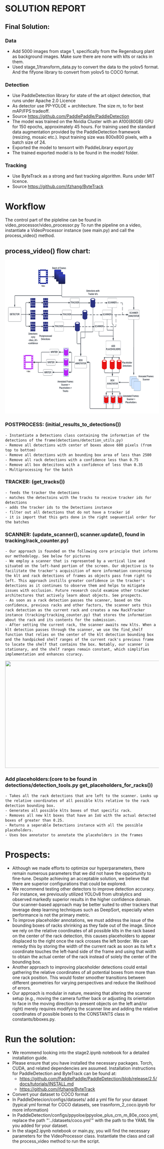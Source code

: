 

# SOLUTION REPORT 



## Final Solution:
### Data
- Add 5000 images from stage 1, specifically from the Regensburg plant as background images. Make sure there are none with klts or racks in them.
- Used stage_1/transform_data.py to convert the data to the yolov5 format. And the fifyone library to convert from yolov5 to COCO format.
### Detection
 - Use PaddleDetection library for state of the art object detection, that runs under Apache 2.0 Licence
 - As detector use PP-YOLOE + architecture. The size m, to for best mAP/FPS tradeoff.
- Source <https://github.com/PaddlePaddle/PaddleDetection>
- The model was trained on the Nvidia Cluster with an A100(80GB) GPU for 150 epochs, approximately 45 hours. For training used the standard data augmentation provided by the PaddleDetection framework (resizing, mosaic etc.). Input training size was 800x800 pixels, with a batch size of 24.
- Exported the model to tensorrt with PaddleLibrary export.py
- The trained exported model is to be found in the model/ folder.

### Tracking
- Use ByteTrack as a strong and fast tracking algorithm. Runs under MIT licence.
- Source <https://github.com/ifzhang/ByteTrack>



# Workflow
The control part of the pipleline can be found in video_processor/video_processor.py
To run the pipeline on a video, instantiate a VideoProcessor instance (see main.py) and call the process_video() method.
##  process_video() flow chart:
<p align="center">
    <img src="utils/imgs/flow_png.png " data-canonical-src="utils/imgs/flow_png.png" width="800" height="500" />
</p>

### POSTPROCESS: (initial_results_to_detections())
    - Instantiate a Detections class containing the information of the detections of the frame(detections/detection_utils.py)
    - Remove all detections with center of boxes above 600 pixels (from top to bottom)
    - Remove all detections with an bounding box area of less than 2500
    - Remove all rack detections with a confidence less than 0.75 
    - Remove all box detecitons with a confidence of less than 0.35
    - Multiprocessing for the batch 
### TRACKER: (get_tracks())
    - feeds the tracker the detections
    - matches the detectoins with the tracks to receive tracker ids for detections
    - adds the tracker ids to the Detections instance
    - filter out all detections that do not have a tracker id
    - it is import that this gets done in the right seqeuential order for the batches

### SCANNER: (update_scanner(), scanner.update(), found in tracking/rack_counter.py)
    - Our approach is founded on the following core principle that informs our methodology. See below for pictures
    - We employ a scanner that is represented by a vertical line and situated on the left-hand portion of the screen. Our objective is to facilitate the tracker's acquisition of more information concerning the klt and rack detections of frames as objects pass from right to left. This approach instills greater confidence in the tracker's detections as it continues to observe them and helps to mitigate issues with occlusion. Future research could examine other tracker architectures that actively learn about objects. See prospects.
    - As soon as a rack detection passes the scanner, based on the confidence, previous racks and other factors, the scanner sets this rack detection as the current rack and creates a new RackTracker instance (tracking/tracking_counter.py) that stores the information about the rack and its contents for the submission. 
    - After setting the current rack, the scanner awaits new klts. When a klt detection passes through the scanner, we use the find_shelf function that relies on the center of the klt detection bounding box and the handpicked shelf ranges of the current rack's previous frame to locate the shelf that contains the box. Notably, our scanner is stationary, and the shelf ranges remain constant, which simplifies implementation and enhances ccuracy.
<p align="center">
    <img src="utils/imgs/clip.gif " data-canonical-src="utils/imgs/clip.gif" width="600" height="350" />
</p>

### Add placeholders:(core to be found in detections/detection_tools.py get_placeholders_for_racks())
    - Takes all the rack detections that are left to the scanner. Looks up the relative coordinates of all possible klts relative to the rack detection bounding box.
    - Generates all possible klts boxes of that specific rack. 
    - Removes all new klt boxes that have an IoU with the actual detected boxes of greater than 0.25. 
    - Returns a seperable Detections instance with all the possible placeholders.
    - Uses box annotator to annotate the placeholders in the frames

# Prospects:
- Although we made efforts to optimize our hyperparameters, there remain numerous parameters that we did not have the opportunity to fine-tune. Despite achieving an acceptable solution, we believe that there are superior configurations that could be explored.
- We recommend testing other detectors to improve detection accuracy. For instance, we previously utilized YOLOv8 from ultralytics and observed markedly superior results in the higher confidence domain.
Our scanner-based approach may be better suited to other trackers that leverage deep learning techniques such as DeepSort, especially when performance is not the primary metric.
- To improve placeholder annotations, we must address the issue of the bounding boxes of racks shrinking as they fade out of the image. Since we rely on the relative coordinates of all possible klts in the rack based on the center of the rack detection, this causes placeholders to appear displaced to the right once the rack crosses the left border. We can remedy this by storing the width of the current rack as soon as its left x coordinate touches the left-hand side of the frame and using that width to obtain the actual center of the rack instead of solely the center of the bounding box.
- Another approach to improving placeholder detections could entail gathering the relative coordinates of all potential boxes from more than one rack position. This would foster smoother transitions between different geometries for varying perspectives and reduce the likelihood of errors.
- Our approach is modular in nature, meaning that altering the scanner setup (e.g., moving the camera further back or adjusting its orientation to face in the moving direction to present objects on the left and/or right) merely requires modifying the scanner line and adding the relative coordinates of possible boxes to the CONSTANTS class in constants/bboxes.py.

# Run the solution:
- We reommend looking into the stage2.ipynb notebook for a detailed installation guide. 
- Please ensure that you have installed the necessary packages. Torch, CUDA, and related dependencies are assumed. Installation instructions for PaddleDetection and ByteTrack can be found at:
  - <https://github.com/PaddlePaddle/PaddleDetection/blob/release/2.5/docs/tutorials/INSTALL.md>
  - <https://github.com/ifzhang/ByteTrack>
- Convert your dataset to COCO format
- In PaddleDetecion/configs/datasets/ add a yml file for your dataset (typical yml format for COCO datasets, see trasnform_2_coco.ipynb for more information)
- In PaddleDetection/configs/ppyoloe/ppyoloe_plus_crn_m_80e_coco.yml, replace the path "'../datasets/coco.yml'" with the path to the YAML file you added for your dataset.
- In the stage2.ipynb notebook or main.py, you will find the necessary parameters for the VideoProcessor class. Instantiate the class and call the process_video method to run the script.


